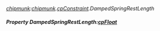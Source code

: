 _[chipmunk](../../modules/chipmunk/chipmunk-module.md):[chipmunk](../../modules/chipmunk/chipmunk-module.md).[cpConstraint](../../modules/chipmunk/chipmunk-cpconstraint.md).DampedSpringRestLength_
##### Property DampedSpringRestLength:[cpFloat](../../modules/chipmunk/chipmunk-cpfloat.md)
